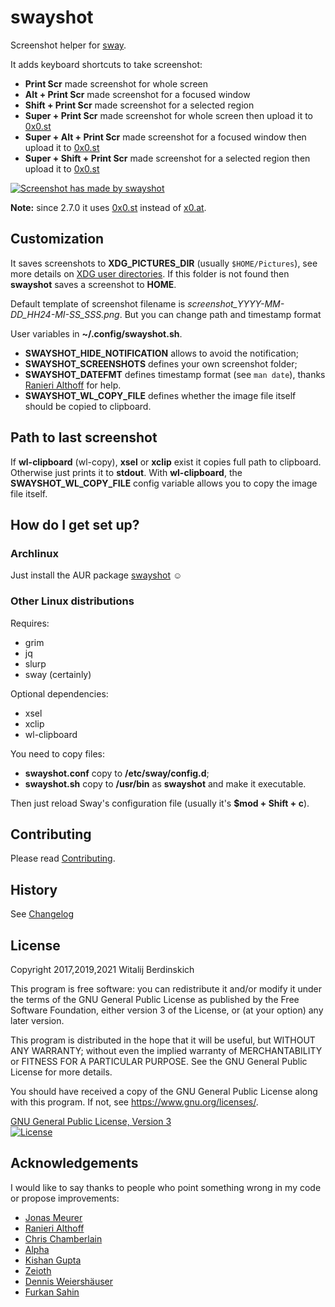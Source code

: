 # swayshot #

Screenshot helper for [sway][].

It adds keyboard shortcuts to take screenshot:

-   **Print Scr** made screenshot for whole screen
-   **Alt + Print Scr** made screenshot for a focused window
-   **Shift + Print Scr** made screenshot for a selected region
-   **Super + Print Scr** made screenshot for whole screen then upload it to [0x0.st][]
-   **Super + Alt + Print Scr** made screenshot for a focused window then upload it to [0x0.st][]
-   **Super + Shift + Print Scr** made screenshot for a selected region then upload it to [0x0.st][]

[![Screenshot has made by swayshot](swayshot.png)](https://gitlab.com/radio_rogal/swayshot)

**Note:** since 2.7.0 it uses [0x0.st][] instead of [x0.at][].
## Customization ##

It saves screenshots to **XDG_PICTURES_DIR** (usually `$HOME/Pictures`), see more details on [XDG user directories][].
If this folder is not found then **swayshot** saves a screenshot to **HOME**.

Default template of screenshot filename is _screenshot_YYYY-MM-DD_HH24-MI-SS_SSS.png_. But you can change path and timestamp format

User variables in **~/.config/swayshot.sh**.

-   **SWAYSHOT_HIDE_NOTIFICATION** allows to avoid the notification;
-   **SWAYSHOT_SCREENSHOTS** defines your own screenshot folder;
-   **SWAYSHOT_DATEFMT** defines timestamp format (see `man date`), thanks [Ranieri Althoff](https://gitlab.com/ranisalt) for help.
-   **SWAYSHOT_WL_COPY_FILE** defines whether the image file itself should be copied to clipboard.

## Path to last screenshot ##

If **wl-clipboard** (wl-copy), **xsel** or **xclip** exist it copies full path to clipboard. Otherwise just prints it to **stdout**.
With **wl-clipboard**, the **SWAYSHOT_WL_COPY_FILE** config variable allows you to copy the image file itself.

## How do I get set up?

### Archlinux

Just install the AUR package [swayshot][swayshot-AUR] ☺

### Other Linux distributions

Requires:
-   grim
-   jq
-   slurp
-   sway (certainly)

Optional dependencies:
-   xsel
-   xclip
-   wl-clipboard

You need to copy files:

-   **swayshot.conf** copy to **/etc/sway/config.d**;
-   **swayshot.sh** copy to **/usr/bin** as **swayshot** and make it executable.

Then just reload Sway's configuration file (usually it's **$mod + Shift + c**).

## Contributing

Please read [Contributing](contributing.md).

## History

See [Changelog](changelog.md)

## License

Copyright 2017,2019,2021 Witalij Berdinskich

This program is free software: you can redistribute it and/or modify
it under the terms of the GNU General Public License as published by
the Free Software Foundation, either version 3 of the License, or
(at your option) any later version.

This program is distributed in the hope that it will be useful,
but WITHOUT ANY WARRANTY; without even the implied warranty of
MERCHANTABILITY or FITNESS FOR A PARTICULAR PURPOSE.  See the
GNU General Public License for more details.

You should have received a copy of the GNU General Public License
along with this program. If not, see https://www.gnu.org/licenses/.

[GNU General Public License, Version 3](license)  
[![License](https://img.shields.io/badge/license-GPL%203-blue.svg?style=flat)](https://www.gnu.org/licenses/gpl-3.0.html)

## Acknowledgements

I would like to say thanks to people who point something wrong in my code or propose improvements:

-   [Jonas Meurer](https://gitlab.com/mejo-)
-   [Ranieri Althoff](https://gitlab.com/ranisalt)
-   [Chris Chamberlain](https://gitlab.com/neon64)
-   [Alpha](https://gitlab.com/AlphaShadows)
-   [Kishan Gupta](https://gitlab.com/kishangupta)
-   [Zeioth](https://gitlab.com/Zeioth)
-   [Dennis Weiershäuser](https://gitlab.com/dennis.weiershaeuser)
-   [Furkan Sahin](https://github.com/sahinf)

[sway]: http://swaywm.org/ "Sway is a drop-in replacement for the i3 window manager, but for Wayland instead of X11"
[x0.at]: https://x0.at "x0.at Filehost. Files are kept for a minimum of 10, and a maximum of 360 Days."
[0x0.st]: https://0x0.st "File URLs are valid for at least 30 days and up to a year."
[XDG user directories]: https://wiki.archlinux.org/index.php/XDG_user_directories
[swayshot-AUR]: https://aur.archlinux.org/packages/swayshot/
